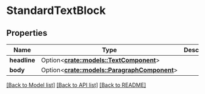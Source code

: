# StandardTextBlock

## Properties

Name | Type | Description | Notes
------------ | ------------- | ------------- | -------------
**headline** | Option<[**crate::models::TextComponent**](TextComponent.md)> |  | [optional]
**body** | Option<[**crate::models::ParagraphComponent**](ParagraphComponent.md)> |  | [optional]

[[Back to Model list]](../README.md#documentation-for-models) [[Back to API list]](../README.md#documentation-for-api-endpoints) [[Back to README]](../README.md)


